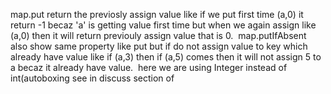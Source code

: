 map.put return the previosly assign value like if we put first time (a,0) it return -1 becaz 'a' is getting value first time but when we again assign like (a,0) then it will return previouly assign value that is 0.
​
map.putIfAbsent also show same property like put but if do not assign value to key which already have value like if (a,3) then if (a,5) comes then it will not assign 5 to a becaz it already have value.
​
here we are using Integer instead of int(autoboxing see in discuss section of